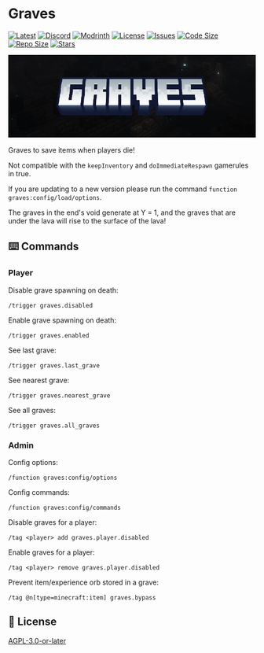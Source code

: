 # Graves

[![Latest](https://img.shields.io/github/v/release/lullaby6/graves-data-pack?color=blueviolet&logo=github)](https://github.com/lullaby6/graves-data-pack/releases)
[![Discord](https://img.shields.io/discord/1327308441324097681?label=discord&color=blue&logo=discord)](https://discord.gg/5UdcDa5xNC) 
[![Modrinth](https://img.shields.io/modrinth/dt/graves?label=modrinth&logo=modrinth)](https://modrinth.com/datapack/lullaby-graves) 
[![License](https://img.shields.io/github/license/lullaby6/graves-data-pack)](https://github.com/lullaby6/graves-data-pack/blob/main/LICENSE)
[![Issues](https://img.shields.io/github/issues/lullaby6/graves-data-pack?color=orange&logo=github)](https://github.com/lullaby6/graves-data-pack/issues)
[![Code Size](https://img.shields.io/github/languages/code-size/lullaby6/graves-data-pack?color=purple&logoColor=white)](https://github.com/lullaby6/graves-data-pack)
[![Repo Size](https://img.shields.io/github/repo-size/lullaby6/graves-data-pack?logo=dropbox&color=red)](https://github.com/lullaby6/graves-data-pack)
[![Stars](https://img.shields.io/github/stars/lullaby6/graves-data-pack?logo=github&color=yellow)](https://github.com/lullaby6/graves-data-pack/stargazers)

![bg](https://raw.githubusercontent.com/lullaby6/graves-data-pack/refs/heads/main/images/bg.png)

Graves to save items when players die!

Not compatible with the `keepInventory` and `doImmediateRespawn` gamerules in true.

If you are updating to a new version please run the command `function graves:config/load/options`.

The graves in the end's void generate at Y = 1, and the graves that are under the lava will rise to the surface of the lava!

## ⌨️ Commands

### Player

Disable grave spawning on death:

```mcfunction
/trigger graves.disabled
```

Enable grave spawning on death:

```mcfunction
/trigger graves.enabled
```

See last grave:

```mcfunction
/trigger graves.last_grave
```

See nearest grave:

```mcfunction
/trigger graves.nearest_grave
```

See all graves:

```mcfunction
/trigger graves.all_graves
```

### Admin

Config options:

```mcfunction
/function graves:config/options
```

Config commands:

```mcfunction
/function graves:config/commands
```

Disable graves for a player:

```mcfunction
/tag <player> add graves.player.disabled
```

Enable graves for a player:

```mcfunction
/tag <player> remove graves.player.disabled
```

Prevent item/experience orb stored in a grave:

```mcfunction
/tag @n[type=minecraft:item] graves.bypass
```

## 🪪 License

[AGPL-3.0-or-later](https://github.com/lullaby6/graves-data-pack/blob/main/LICENSE)